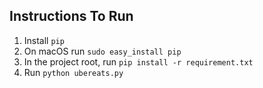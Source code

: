 ## Instructions To Run
1. Install `pip`
2. On macOS run `sudo easy_install pip`
3. In the project root, run `pip install -r requirement.txt`
4. Run `python ubereats.py`
